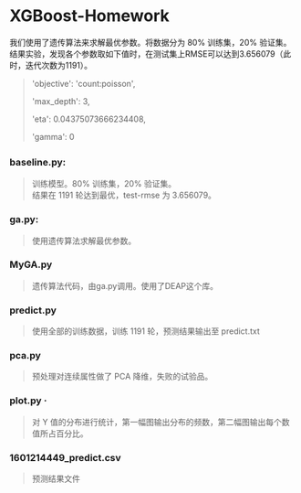 # XGBoost-Homework

我们使用了遗传算法来求解最优参数。将数据分为 80% 训练集，20% 验证集。结果实验，发现各个参数取如下值时，在测试集上RMSE可以达到3.656079（此时，迭代次数为1191）。

> 
> 'objective': 'count:poisson',
> 
> 'max_depth': 3,
> 
> 'eta': 0.04375073666234408,
> 
> 'gamma': 0
> 


### baseline.py:　	
> 训练模型。80% 训练集，20% 验证集。 <br>
> 结果在 1191 轮达到最优，test-rmse 为 3.656079。


### ga.py:
> 使用遗传算法求解最优参数。
> 

### MyGA.py
> 遗传算法代码，由ga.py调用。使用了DEAP这个库。
> 

### predict.py 
> 使用全部的训练数据，训练 1191 轮，预测结果输出至 predict.txt


### pca.py 
> 预处理对连续属性做了 PCA 降维，失败的试验品。

	
### plot.py ·
> 对 Y 值的分布进行统计，第一幅图输出分布的频数，第二幅图输出每个数值所占百分比。


### 1601214449_predict.csv
> 预测结果文件
